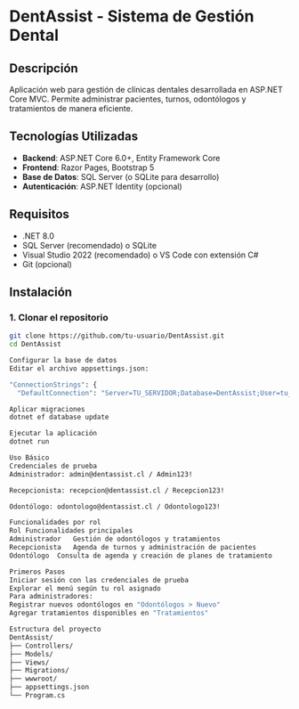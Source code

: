 # DentAssist - Sistema de Gestión Dental

## Descripción
Aplicación web para gestión de clínicas dentales desarrollada en ASP.NET Core MVC. Permite administrar pacientes, turnos, odontólogos y tratamientos de manera eficiente.

## Tecnologías Utilizadas
- **Backend**: ASP.NET Core 6.0+, Entity Framework Core
- **Frontend**: Razor Pages, Bootstrap 5
- **Base de Datos**: SQL Server (o SQLite para desarrollo)
- **Autenticación**: ASP.NET Identity (opcional)

## Requisitos
- .NET 8.0
- SQL Server (recomendado) o SQLite
- Visual Studio 2022 (recomendado) o VS Code con extensión C#
- Git (opcional)

## Instalación

### 1. Clonar el repositorio
```bash
git clone https://github.com/tu-usuario/DentAssist.git
cd DentAssist

Configurar la base de datos
Editar el archivo appsettings.json:

"ConnectionStrings": {
  "DefaultConnection": "Server=TU_SERVIDOR;Database=DentAssist;User=tu_usuario;Password=tu_contraseña;"

Aplicar migraciones
dotnet ef database update

Ejecutar la aplicación
dotnet run

Uso Básico
Credenciales de prueba
Administrador: admin@dentassist.cl / Admin123!

Recepcionista: recepcion@dentassist.cl / Recepcion123!

Odontólogo: odontologo@dentassist.cl / Odontologo123!

Funcionalidades por rol
Rol	Funcionalidades principales
Administrador	Gestión de odontólogos y tratamientos
Recepcionista	Agenda de turnos y administración de pacientes
Odontólogo	Consulta de agenda y creación de planes de tratamiento

Primeros Pasos
Iniciar sesión con las credenciales de prueba
Explorar el menú según tu rol asignado
Para administradores:
Registrar nuevos odontólogos en "Odontólogos > Nuevo"
Agregar tratamientos disponibles en "Tratamientos"

Estructura del proyecto
DentAssist/
├── Controllers/       
├── Models/           
├── Views/           
├── Migrations/        
├── wwwroot/           
├── appsettings.json   
└── Program.cs         
